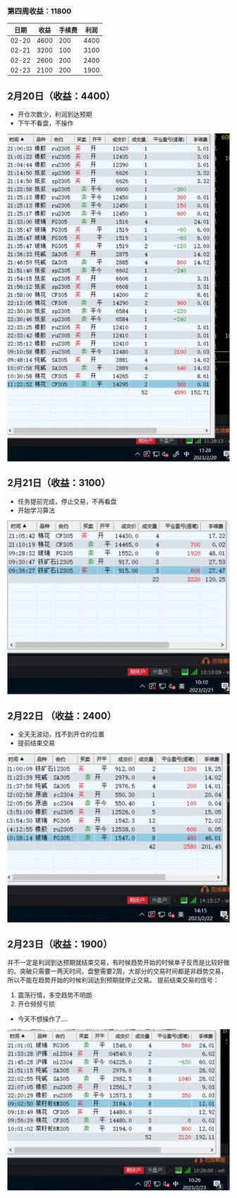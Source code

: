 ### 第四周收益：11800

| 日期  | 收益 | 手续费 | 利润 |
| ----- | ---- | ------ | ---- |
| 02-20 | 4600 | 200    | 4400 |
| 02-21 | 3200 | 100    | 3100 |
| 02-22 | 2600 | 200    | 2400 |
| 02-23 | 2100 | 200    | 1900 |



## 2月20日（收益：4400）

* 开仓次数少，利润到达预期
* 下午不看盘，不操作

![20230220](../../images/202302/20230220.png)



## 2月21日（收益：3100）

* 任务提前完成，停止交易，不再看盘
* 开始学习算法

![20230221](../../images/202302/20230221.png)





## 2月22日 （收益：2400）

* 全天无波动，找不到开仓的位置
* 提前结束交易

![20230222](../../images/202302/20230222.png)



## 2月23日（收益：1900）

并不一定是利润到达预期就结束交易，有时候趋势开始的时候单子反而是比较好做的。突破只需要一两天时间，盘整需要2周，大部分的交易时间都是非趋势交易，所以不能在趋势开始的时候利润达到预期就停止交易。 提前结束交易的信号：

1. 震荡行情，多空趋势不明朗
2. 开仓频频亏损

* 今天不想操作了....

![20230223](../../images/202302/20230223.png)
